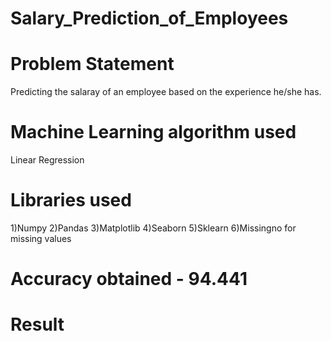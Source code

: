# Salary_Prediction_of_Employees

# Problem Statement
Predicting the salaray of an employee based on the experience he/she has.

# Machine Learning algorithm used
Linear Regression

# Libraries used
  1)Numpy
  2)Pandas
  3)Matplotlib
  4)Seaborn
  5)Sklearn
  6)Missingno for missing values
  
# Accuracy obtained - 94.441

# Result
